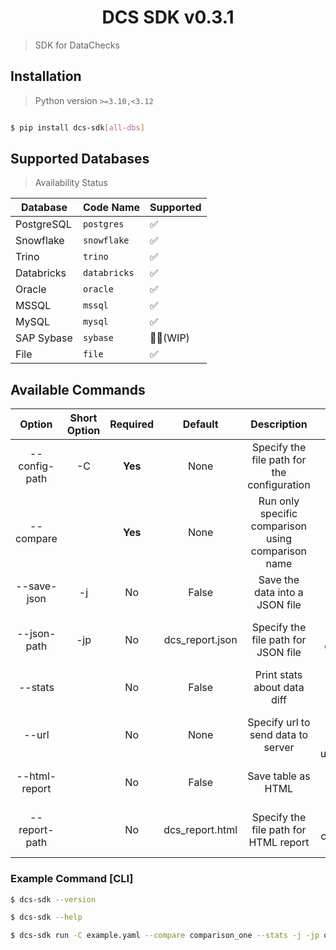 <h1 align="center">
  DCS SDK v0.3.1
</h1>

> SDK for DataChecks


## Installation

> Python version `>=3.10,<3.12`

```bash

$ pip install dcs-sdk[all-dbs]

```

## Supported Databases

> Availability Status

| Database   | Code Name    | Supported |
| ---------- | ------------ | --------- |
| PostgreSQL | `postgres`   | ✅         |
| Snowflake  | `snowflake`  | ✅         |
| Trino      | `trino`      | ✅         |
| Databricks | `databricks` | ✅         |
| Oracle     | `oracle`     | ✅         |
| MSSQL      | `mssql`      | ✅         |
| MySQL      | `mysql`      | ✅         |
| SAP Sybase | `sybase`     | 👷‍♂️(WIP)    |
| File       | `file`       | ✅         |



## Available Commands



|    Option     | Short Option | Required |     Default     |                    Description                     |                                             Example                                              |
| :-----------: | :----------: | :------: | :-------------: | :------------------------------------------------: | :----------------------------------------------------------------------------------------------: |
| --config-path |      -C      | **Yes**  |      None       |    Specify the file path for the configuration     |                    dcs-sdk run --config-path config.yaml --compare comp_name                     |
|   --compare   |              | **Yes**  |      None       | Run only specific comparison using comparison name |                    dcs-sdk run --config-path config.yaml --compare comp_name                     |
|  --save-json  |      -j      |    No    |      False      |           Save the data into a JSON file           |              dcs-sdk run --config-path config.yaml --compare comp_name --save-json               |
|  --json-path  |     -jp      |    No    | dcs_report.json |        Specify the file path for JSON file         |   dcs-sdk run --config-path config.yaml --compare comp_name --save-json --json-path ouput.json   |
|    --stats    |              |    No    |      False      |            Print stats about data diff             |                dcs-sdk run --config-path config.yaml --compare comp_name --stats                 |
|     --url     |              |    No    |      None       |         Specify url to send data to server         |    dcs-sdk run --config-path config.yaml --compare comp_name --url=https://comapre/send/data     |
| --html-report |              |    No    |      False      |                 Save table as HTML                 |             dcs-sdk run --config-path config.yaml --compare comp_name --html-report              |
| --report-path |              |    No    | dcs_report.html |       Specify the file path for HTML report        | dcs-sdk run --config-path config.yaml --compare comp_name --html-report --report-path table.html |



### Example Command [CLI]

```sh
$ dcs-sdk --version

$ dcs-sdk --help

$ dcs-sdk run -C example.yaml --compare comparison_one --stats -j -jp output.json --html-report --report-path result.html --url=https://comapre/send/data
```